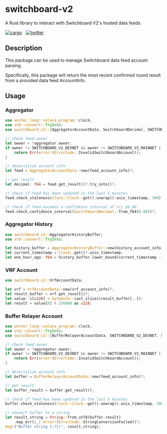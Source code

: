 # switchboard-v2

A Rust library to interact with Switchboard V2's hosted data feeds.

<!-- https://badgen.net/crates/v/switchboard-v2 -->

[![cargo](https://badgen.net/crates/v/switchboard-v2)](https://crates.io/crates/switchboard-v2)&nbsp;&nbsp;
[![twitter](https://badgen.net/twitter/follow/switchboardxyz)](https://twitter.com/switchboardxyz)&nbsp;&nbsp;

## Description

This package can be used to manage Switchboard data feed account parsing.

Specifically, this package will return the most recent confirmed round result
from a provided data feed AccountInfo.

## Usage

### Aggregator

```rust
use anchor_lang::solana_program::clock;
use std::convert::TryInto;
use switchboard_v2::{AggregatorAccountData, SwitchboardDecimal, SWITCHBOARD_V2_DEVNET, SWITCHBOARD_V2_MAINNET};

// check feed owner
let owner = *aggregator.owner;
if owner != SWITCHBOARD_V2_DEVNET && owner != SWITCHBOARD_V2_MAINNET {
    return Err(error!(ErrorCode::InvalidSwitchboardAccount));
}

// deserialize account info
let feed = AggregatorAccountData::new(feed_account_info)?;

// get result
let decimal: f64 = feed.get_result()?.try_into()?;

// check if feed has been updated in the last 5 minutes
feed.check_staleness(clock::Clock::get().unwrap().unix_timestamp, 300)?;

// check if feed exceeds a confidence interval of +/i $0.80
feed.check_confidence_interval(SwitchboardDecimal::from_f64(0.80))?;
```

### Aggregator History

```rust
use switchboard_v2::AggregatorHistoryBuffer;
use std::convert::TryInto;

let history_buffer = AggregatorHistoryBuffer::new(history_account_info)?;
let current_timestamp = Clock::get()?.unix_timestamp;
let one_hour_ago: f64 = history_buffer.lower_bound(current_timestamp - 3600).unwrap().try_into()?;
```

### VRF Account

```rust
use switchboard_v2::VrfAccountData;

let vrf = VrfAccountData::new(vrf_account_info)?;
let result_buffer = vrf.get_result()?;
let value: &[u128] = bytemuck::cast_slice(&result_buffer[..]);
let result = value[0] % 256000 as u128;
```

### Buffer Relayer Account

```rust
use anchor_lang::solana_program::clock;
use std::convert::TryInto;
use switchboard_v2::{BufferRelayerAccountData, SWITCHBOARD_V2_DEVNET, SWITCHBOARD_V2_MAINNET};

// check feed owner
let owner = *aggregator.owner;
if owner != SWITCHBOARD_V2_DEVNET && owner != SWITCHBOARD_V2_MAINNET {
    return Err(error!(ErrorCode::InvalidSwitchboardAccount));
}

// deserialize account info
let buffer = BufferRelayerAccountData::new(feed_account_info)?;

// get result
let buffer_result = buffer.get_result();

// check if feed has been updated in the last 5 minutes
buffer.check_staleness(clock::Clock::get().unwrap().unix_timestamp, 300)?;

// convert buffer to a string
let result_string = String::from_utf8(buffer.result)
    .map_err(|_| error!(ErrorCode::StringConversionFailed))?;
msg!("Buffer string {:?}!", result_string);
```
